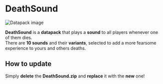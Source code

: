 # DeathSound

![Datapack image](https://i.imgur.com/x5vvkHR.png)

**DeathSound** is a **datapack** that plays a **sound** to all players whenever one of them dies.<br>
There are **10 sounds** and their **variants**, selected to add a more fearsome experience to yours and others deaths.

## How to update

Simply **delete** the **DeathSound.zip** and **replace** it with the **new** one!
